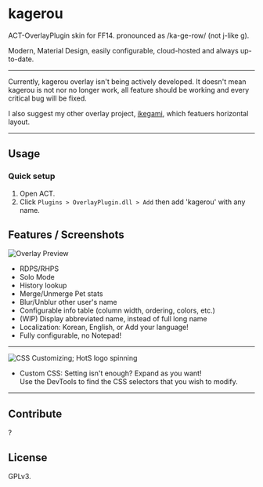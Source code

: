 # kagerou

ACT-OverlayPlugin skin for FF14. pronounced as /ka-ge-row/ (not j-like g).

Modern, Material Design, easily configurable, cloud-hosted and always up-to-date.

---

Currently, kagerou overlay isn't being actively developed.
It doesn't mean kagerou is not nor no longer work, all feature should be working and every critical bug will be fixed.

I also suggest my other overlay project, [ikegami](https://github.com/hibiyasleep/ikegami), which featuers horizontal layout.

---

## Usage

### Quick setup

1. Open ACT.
2. Click `Plugins > OverlayPlugin.dll > Add` then add 'kagerou' with any name.

## Features / Screenshots

![Overlay Preview](https://d.hibiya.moe/obZ.png)

* RDPS/RHPS
* Solo Mode
* History lookup
* Merge/Unmerge Pet stats
* Blur/Unblur other user's name
* Configurable info table (column width, ordering, colors, etc.)
* (WIP) Display abbreviated name, instead of full long name
* Localization: Korean, English, or Add your language!
* Fully configurable, no Notepad!

---

![CSS Customizing; HotS logo spinning](https://d.hibiya.moe/rne.png)

* Custom CSS: Setting isn't enough? Expand as you want!  
Use the DevTools to find the CSS selectors that you wish to modify.

---

## Contribute

?

## License

GPLv3.
